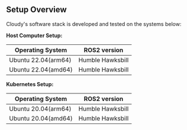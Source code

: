 ## Setup Overview
Cloudy's software stack is developed and tested on the systems below:

**Host Computer Setup:**

| Operating System    | ROS2 version |
|---------------------|--------------|
| Ubuntu 22.04(arm64) | Humble Hawksbill|
| Ubuntu 22.04(amd64) | Humble Hawksbill|


**Kubernetes Setup:**

| Operating System    | ROS2 version |
|---------------------|--------------|
| Ubuntu 20.04(arm64) | Humble Hawksbill|
| Ubuntu 20.04(amd64) | Humble Hawksbill|
